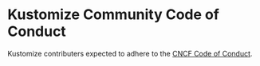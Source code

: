 # Kustomize Community Code of Conduct

Kustomize contributers expected to adhere to
the [CNCF Code of Conduct](https://github.com/cncf/foundation/blob/master/code-of-conduct.md).
